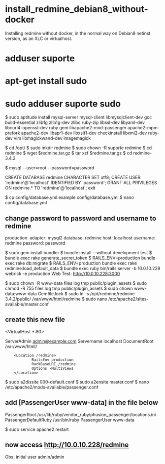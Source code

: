 # install_redmine_debian8_without-docker
Installing redmine without docker, in the normal way on Debian8 netinst version, as an XLC or virtualhost.


# adduser suporte
# apt-get install sudo
# sudo adduser suporte sudo

$ sudo aptitude install mysql-server mysql-client libmysqlclient-dev gcc build-essential zlib1g zlib1g-dev zlibc ruby-zip libssl-dev libyaml-dev libcurl4-openssl-dev ruby gem libapache2-mod-passenger apache2-mpm-prefork apache2-dev libapr1-dev libxslt1-dev checkinstall libxml2-dev ruby-dev vim libmagickwand-dev imagemagick

$ cd /opt/
$ sudo mkdir redmine
$ sudo chown -R suporte redmine
$ cd redmine
$ wget $redmine.tar.gz
$ tar xzf $redmine.tar.gz
$ cd redmine-3.4.2

$ mysql --user=root --password=password

CREATE DATABASE redmine CHARACTER SET utf8;
CREATE USER 'redmine'@'localhost' IDENTIFIED BY 'password';
GRANT ALL PRIVILEGES ON redmine.* TO 'redmine'@'localhost';
exit

$ cp config/database.yml.example config/database.yml
$ nano config/database.yml

## change password to password and username to redmine
production:
  adapter: mysql2
  database: redmine
  host: localhost
  username: redmine
  password: password

$ sudo gem install bundler
$ bundle install --without development test
$ bundle exec rake generate_secret_token
$ RAILS_ENV=production bundle exec rake db:migrate
$ RAILS_ENV=production bundle exec rake redmine:load_default_data
$ bundle exec ruby bin/rails server -b 10.0.10.228 webrick -e production
Web Test: http://10.0.10.228:3000

$ sudo chown -R www-data files log tmp public/plugin_assets
$ sudo chmod -R 755 files log tmp public/plugin_assets
$ sudo chown www-data:www-data Gemfile.lock
$ sudo ln -s /opt/redmine/redmine-3.4.2/public/ /var/www/html/redmine
$ sudo nano /etc/apache2/sites-available/master.conf
## create this new file

<VirtualHost *:80>

ServerAdmin admin@example.com
Servername localhost
DocumentRoot /var/www/html/

        <Location /redmine>
                RailsEnv production
                RackBaseURI /redmine
                Options -MultiViews
        </Location>

</VirtualHost>

$ sudo a2dissite 000-default.conf
$ sudo a2ensite master.conf
$ nano /etc/apache2/mods-available/passenger.conf 
## add [PassengerUser www-data] in the file below

<IfModule mod_passenger.c>
  PassengerRoot /usr/lib/ruby/vendor_ruby/phusion_passenger/locations.ini
  PassengerDefaultRuby /usr/bin/ruby
  PassengerUser www-data
</IfModule>

$ sudo service apache2 restart
## now access http://10.0.10.228/redmine

Obs: initial user
admin/admin



